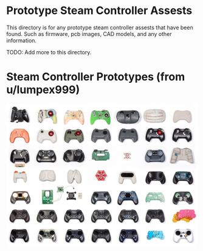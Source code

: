 # Prototype Steam Controller Assests

This directory is for any prototype steam controller assests that have been found. Such as firmware, pcb images, CAD models, and any other information.

TODO: Add more to this directory.

# Steam Controller Prototypes (from u/lumpex999)
![SteamControllerPrototypes](./controller-protos.jpg)

